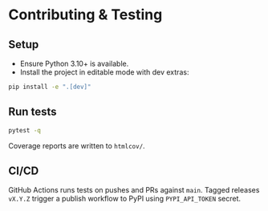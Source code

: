 # Contributing & Testing

## Setup

- Ensure Python 3.10+ is available.
- Install the project in editable mode with dev extras:

```bash
pip install -e ".[dev]"
```

## Run tests

```bash
pytest -q
```

Coverage reports are written to `htmlcov/`.

## CI/CD

GitHub Actions runs tests on pushes and PRs against `main`. Tagged releases `vX.Y.Z` trigger a publish workflow to PyPI using `PYPI_API_TOKEN` secret.
